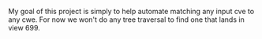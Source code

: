 My goal of this project is simply to help automate matching any input cve to any cwe. For now we won't do any tree traversal to find one that lands in view 699.